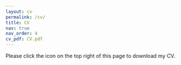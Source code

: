 ```yaml
---
layout: cv
permalink: /cv/
title: CV
nav: true
nav_order: 4
cv_pdf: CV.pdf
---
```

Please click the icon on the top right of this page to download my CV.
